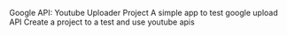 Google API: Youtube Uploader Project
A simple app to test google upload API
Create a project to a test and use youtube apis 

